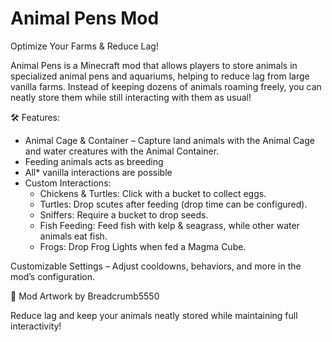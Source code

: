 # Animal Pens Mod 

Optimize Your Farms & Reduce Lag!

Animal Pens is a Minecraft mod that allows players to store animals in specialized animal pens and aquariums, 
helping to reduce lag from large vanilla farms. 
Instead of keeping dozens of animals roaming freely, you can neatly store them while still interacting 
with them as usual!

🛠️ Features:
* Animal Cage & Container – Capture land animals with the Animal Cage and water creatures with the Animal Container.
* Feeding animals acts as breeding
* All* vanilla interactions are possible
* Custom Interactions:
  * Chickens & Turtles: Click with a bucket to collect eggs.
  * Turtles: Drop scutes after feeding (drop time can be configured).
  * Sniffers: Require a bucket to drop seeds.
  * Fish Feeding: Feed fish with kelp & seagrass, while other water animals eat fish.
  * Frogs: Drop Frog Lights when fed a Magma Cube.
  
Customizable Settings – Adjust cooldowns, behaviors, and more in the mod’s configuration.

🎨 Mod Artwork by Breadcrumb5550

Reduce lag and keep your animals neatly stored while maintaining full interactivity!